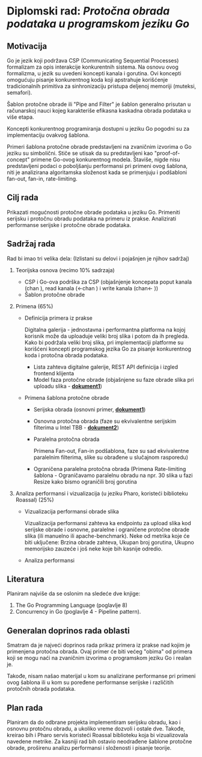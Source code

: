 # Diplomski rad: *Protočna obrada podataka u programskom jeziku Go*

## Motivacija

Go je jezik koji podržava CSP (Communicating Sequential Processes) formalizam za opis interakcije konkurentnih sistema. Na osnovu ovog formalizma, u jezik su uvedeni koncepti kanala i gorutina. Ovi koncepti omogućuju pisanje konkurentnog koda koji apstrahuje korišćenje tradicionalnih primitiva za sinhronizaciju pristupa deljenoj memoriji (muteksi, semafori).

Šablon protočne obrade ili "Pipe and Filter" je šablon generalno prisutan u računarskoj nauci kojeg karakteriše efikasna kaskadna obrada podataka u više etapa.

Koncepti konkurentnog programiranja dostupni u jeziku Go pogodni su za implementaciju ovakvog šablona.

Primeri šablona protočne obrade predstavljeni na zvaničnim izvorima o Go jeziku su simbolični. Stiče se utisak da su predstavljeni kao "proof-of-concept" primene Go-ovog konkurentnog modela.
Štaviše, nigde nisu predstavljeni podaci o poboljšanju performansi pri primeni ovog šablona, niti je analizirana algoritamska složenost kada se primenjuju i podšabloni fan-out, fan-in, rate-limiting.

## Cilj rada
Prikazati mogućnosti protočne obrade podataka u jeziku Go. Primeniti serijsku i protočnu obradu podataka na primeru iz prakse. Analizirati performanse serijske i protočne obrade podataka.

## Sadržaj rada

Rad bi imao tri velika dela: (Izlistani su delovi i pojašnjen je njihov sadržaj)

1. Teorijska osnova (recimo 10% sadrzaja)

    - CSP i Go-ova podrška za CSP (objašnjenje koncepata poput kanala (chan <T>), read kanala (<-chan <T>) i write kanala (chan<- <T>))
    - Šablon protočne obrade
2. Primena (65%)
    - Definicija primera iz prakse

      Digitalna galerija - jednostavna i performantna platforma na kojoj korisnik može da uploaduje veliki broj slika i potom da ih pregleda. Kako bi podržala veliki broj slika, pri implementaciji platforme su korišćeni koncepti programskog jezika Go za pisanje konkurentnog koda i protočna obrada podataka.
        - Lista zahteva digitalne galerije, REST API definicija i izgled frontend klijenta
        - Model faza protočne obrade (objašnjene su faze obrade slika pri uploadu slika - [**dokument1**](assets/serijska_obrada_slika.pdf))
    - Primena šablona protočne obrade
        - Serijska obrada (osnovni primer, [**dokument1**](assets/serijska_obrada_slika.pdf))
        - Osnovna protočna obrada (faze su ekvivalentne serijskim filterima u Intel TBB - [**dokument2**](assets/osnovna_protocna_obrada.pdf))
        - Paralelna protočna obrada

          Primena Fan-out, Fan-in podšablona, faze su sad ekvivalentne paralelnim filterima, slike su obrađene u slučajnom rasporedu)
        - Ograničena paralelna protočna obrada (Primena Rate-limiting šablona - Ograničavamo paralelnu obradu na npr. 30 slika u fazi Resize kako bismo ograničili broj gorutina
3. Analiza performansi i vizualizacija (u jeziku Pharo, koristeći biblioteku Roassal) (25%)
    - Vizualizacija performansi obrade slika

      Vizualizacija performansi zahteva ka endpointu za upload slika kod serijske obrade i osnovne, paralelne i ograničene protočne obrade slika (ili manuelno ili apache-benchmark). Neke od metrika koje će biti uključene: Brzina obrade zahteva, Ukupan broj gorutina, Ukupno memorijsko zauzeće i još neke koje bih kasnije odredio.
    - Analiza performansi

## Literatura

Planiram najviše da se oslonim na sledeće dve knjige:
1. The Go Programming Language (poglavlje 8)
2. Concurrency in Go (poglavlje 4 - Pipeline pattern).

## Generalan doprinos rada oblasti

Smatram da je najveći doprinos rada prikaz primera iz prakse nad kojim je primenjena protočna obrada. Ovaj primer će biti većeg "obima" od primera koji se mogu naći na zvaničnim izvorima o programskom jeziku Go i realan je.

Takođe, nisam našao materijal u kom su analizirane performanse pri primeni ovog šablona ili u kom su poređene performanse serijske i različitih protočnih obrada podataka.

## Plan rada
Planiram da do odbrane projekta implementiram serijsku obradu, kao i osnovnu protočnu obradu, a ukoliko vreme dozvoli i ostale dve. Takođe, kreirao bih i Pharo servis koristeći Roassal biblioteku koja bi vizualizovala navedene metrike. Za kasniji rad bih ostavio neodrađene šablone protočne obrade, proširenu analizu performansi i složenosti i pisanje teorije.